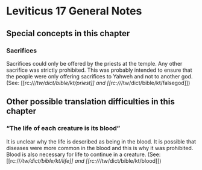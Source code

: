 # Leviticus 17 General Notes
## Special concepts in this chapter

### Sacrifices
Sacrifices could only be offered by the priests at the temple. Any other sacrifice was strictly prohibited. This was probably intended to ensure that the people were only offering sacrifices to Yahweh and not to another god. (See: [[rc://*/tw/dict/bible/kt/priest]] and [[rc://*/tw/dict/bible/kt/falsegod]])

## Other possible translation difficulties in this chapter

### “The life of each creature is its blood”
It is unclear why the life is described as being in the blood. It is possible that diseases were more common in the blood and this is why it was prohibited. Blood is also necessary for life to continue in a creature. (See: [[rc://*/tw/dict/bible/kt/life]] and [[rc://*/tw/dict/bible/kt/blood]])